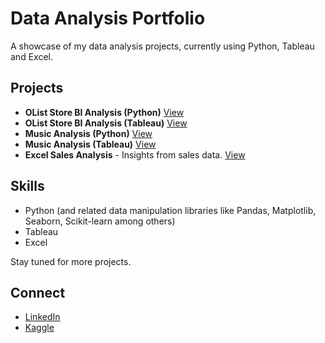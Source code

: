 # Data Analysis Portfolio

A showcase of my data analysis projects, currently using Python, Tableau and Excel.

## Projects

- **OList Store BI Analysis (Python)** [View](https://github.com/abhi0931/Portfolio_Projects/tree/main/OList%20BI%20Analysis)
- **OList Store BI Analysis (Tableau)** [View](https://public.tableau.com/views/BIAnalysisOList/DBHomeKPID?:language=en-US&:sid=&:display_count=n&:origin=viz_share_link)
- **Music Analysis (Python)** [View](https://github.com/abhi0931/Portfolio_Projects/tree/main/Music%20Analysis%20(Python%2C%20Tableau))
- **Music Analysis (Tableau)** [View](https://public.tableau.com/views/MusicAnalysis_17077501449520/DBTracksD?:language=en-US&publish=yes&:sid=&:display_count=n&:origin=viz_share_link)
- **Excel Sales Analysis** - Insights from sales data. [View](https://github.com/abhi0931/Portfolio_Projects/tree/main/Excel%20Data%20Analysis)

## Skills

- Python (and related data manipulation libraries like Pandas, Matplotlib, Seaborn, Scikit-learn among others)
- Tableau
- Excel

Stay tuned for more projects.

## Connect

- [LinkedIn](https://www.linkedin.com/in/abhi0931/)
- [Kaggle](https://www.kaggle.com/abhi0931)
